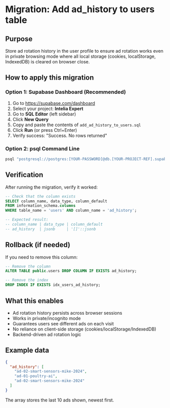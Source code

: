 # Migration: Add ad_history to users table

## Purpose
Store ad rotation history in the user profile to ensure ad rotation works even in private browsing mode where all local storage (cookies, localStorage, IndexedDB) is cleared on browser close.

## How to apply this migration

### Option 1: Supabase Dashboard (Recommended)
1. Go to https://supabase.com/dashboard
2. Select your project: **Intelia Expert**
3. Go to **SQL Editor** (left sidebar)
4. Click **New Query**
5. Copy and paste the contents of `add_ad_history_to_users.sql`
6. Click **Run** (or press Ctrl+Enter)
7. Verify success: "Success. No rows returned"

### Option 2: psql Command Line
```bash
psql "postgresql://postgres:[YOUR-PASSWORD]@db.[YOUR-PROJECT-REF].supabase.co:5432/postgres" -f add_ad_history_to_users.sql
```

## Verification

After running the migration, verify it worked:

```sql
-- Check that the column exists
SELECT column_name, data_type, column_default
FROM information_schema.columns
WHERE table_name = 'users' AND column_name = 'ad_history';

-- Expected result:
-- column_name | data_type | column_default
-- ad_history  | jsonb     | '[]'::jsonb
```

## Rollback (if needed)

If you need to remove this column:

```sql
-- Remove the column
ALTER TABLE public.users DROP COLUMN IF EXISTS ad_history;

-- Remove the index
DROP INDEX IF EXISTS idx_users_ad_history;
```

## What this enables

- Ad rotation history persists across browser sessions
- Works in private/incognito mode
- Guarantees users see different ads on each visit
- No reliance on client-side storage (cookies/localStorage/IndexedDB)
- Backend-driven ad rotation logic

## Example data

```json
{
  "ad_history": [
    "ad-02-smart-sensors-mike-2024",
    "ad-01-poultry-ai",
    "ad-02-smart-sensors-mike-2024"
  ]
}
```

The array stores the last 10 ads shown, newest first.
